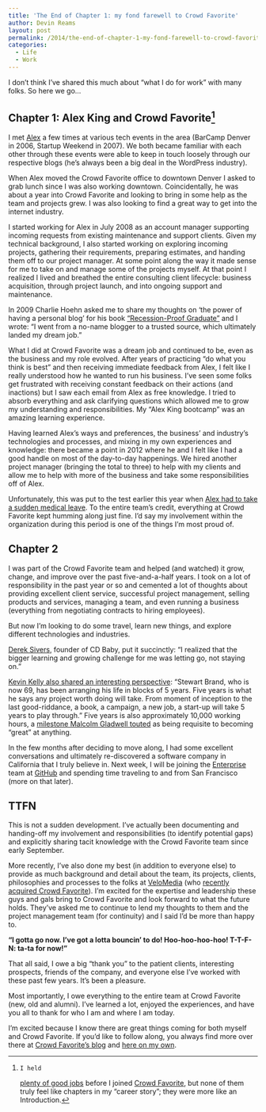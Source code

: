 ```yaml
---
title: 'The End of Chapter 1: my fond farewell to Crowd Favorite'
author: Devin Reams
layout: post
permalink: /2014/the-end-of-chapter-1-my-fond-farewell-to-crowd-favorite/
categories:
  - Life
  - Work
---
```

I don&#8217;t think I&#8217;ve shared this much about &#8220;what I do for work&#8221; with many folks. So here we go&#8230;

## Chapter 1: Alex King and Crowd Favorite[^1]

I met [Alex][1] a few times at various tech events in the area (BarCamp Denver in 2006, Startup Weekend in 2007). We both became familiar with each other through these events were able to keep in touch loosely through our respective blogs (he&#8217;s always been a big deal in the WordPress industry).

When Alex moved the Crowd Favorite office to downtown Denver I asked to grab lunch since I was also working downtown. Coincidentally, he was about a year into Crowd Favorite and looking to bring in some help as the team and projects grew. I was also looking to find a great way to get into the internet industry.

I started working for Alex in July 2008 as an account manager supporting incoming requests from existing maintenance and support clients. Given my technical background, I also started working on exploring incoming projects, gathering their requirements, preparing estimates, and handing them off to our project manager. At some point along the way it made sense for me to take on and manage some of the projects myself. At that point I realized I lived and breathed the entire consulting client lifecycle: business acquisition, through project launch, and into ongoing support and maintenance.

In 2009 Charlie Hoehn asked me to share my thoughts on &#8216;the power of having a personal blog&#8217; for his book [&#8220;Recession-Proof Graduate&#8221;][2] and I wrote: &#8220;I went from a no-name blogger to a trusted source, which ultimately landed my dream job.&#8221;

What I did at Crowd Favorite was a dream job and continued to be, even as the business and my role evolved. After years of practicing &#8220;do what you think is best&#8221; and then receiving immediate feedback from Alex, I felt like I really understood how he wanted to run his business. I&#8217;ve seen some folks get frustrated with receiving constant feedback on their actions (and inactions) but I saw each email from Alex as free knowledge. I tried to absorb everything and ask clarifying questions which allowed me to grow my understanding and responsibilities. My &#8220;Alex King bootcamp&#8221; was an amazing learning experience.

Having learned Alex&#8217;s ways and preferences, the business&#8217; and industry&#8217;s technologies and processes, and mixing in my own experiences and knowledge: there became a point in 2012 where he and I felt like I had a good handle on most of the day-to-day happenings. We hired another project manager (bringing the total to three) to help with my clients and allow me to help with more of the business and take some responsibilities off of Alex.

Unfortunately, this was put to the test earlier this year when [Alex had to take a sudden medical leave][3]. To the entire team&#8217;s credit, everything at Crowd Favorite kept humming along just fine. I&#8217;d say my involvement within the organization during this period is one of the things I&#8217;m most proud of.

## Chapter 2

I was part of the Crowd Favorite team and helped (and watched) it grow, change, and improve over the past five-and-a-half years. I took on a lot of responsibility in the past year or so and cemented a lot of thoughts about providing excellent client service, successful project management, selling products and services, managing a team, and even running a business (everything from negotiating contracts to hiring employees).

But now I&#8217;m looking to do some travel, learn new things, and explore different technologies and industries.

[Derek Sivers][4], founder of CD Baby, put it succinctly: &#8220;I realized that the bigger learning and growing challenge for me was letting go, not staying on.&#8221;

[Kevin Kelly also shared an interesting perspective][5]: &#8220;Stewart Brand, who is now 69, has been arranging his life in blocks of 5 years. Five years is what he says any project worth doing will take. From moment of inception to the last good-riddance, a book, a campaign, a new job, a start-up will take 5 years to play through.&#8221; Five years is also approximately 10,000 working hours, a [milestone Malcolm Gladwell touted][6] as being requisite to becoming &#8220;great&#8221; at anything.

In the few months after deciding to move along, I had some excellent conversations and ultimately re-discovered a software company in California that I truly believe in. Next week, I will be joining the [Enterprise][7] team at [GitHub][8] and spending time traveling to and from San Francisco (more on that later).

## TTFN

This is not a sudden development. I&#8217;ve actually been documenting and handing-off my involvement and responsibilities (to identify potential gaps) and explicitly sharing tacit knowledge with the Crowd Favorite team since early September.

More recently, I&#8217;ve also done my best (in addition to everyone else) to provide as much background and detail about the team, its projects, clients, philosophies and processes to the folks at [VeloMedia][9] (who [recently acquired Crowd Favorite][10]). I&#8217;m excited for the expertise and leadership these guys and gals bring to Crowd Favorite and look forward to what the future holds. They&#8217;ve asked me to continue to lend my thoughts to them and the project management team (for continuity) and I said I&#8217;d be more than happy to.

**&#8220;I gotta go now. I&#8217;ve got a lotta bouncin&#8217; to do! Hoo-hoo-hoo-hoo! T-T-F-N: ta-ta for now!&#8221;**

That all said, I owe a big &#8220;thank you&#8221; to the patient clients, interesting prospects, friends of the company, and everyone else I&#8217;ve worked with these past few years. It&#8217;s been a pleasure.

Most importantly, I owe everything to the entire team at Crowd Favorite (new, old and alumni). I&#8217;ve learned a lot, enjoyed the experiences, and have you all to thank for who I am and where I am today.

I&#8217;m excited because I know there are great things coming for both myself and Crowd Favorite. If you&#8217;d like to follow along, you always find more over there at [Crowd Favorite&#8217;s blog][11] and [here on my own][12].

[^1]:    I held 
    [plenty of good jobs][13] before I joined [Crowd Favorite][14], but none of them truly feel like chapters in my &#8220;career story&#8221;; they were more like an Introduction.

 [1]: http://alexking.org/
 [2]: http://www.slideshare.net/choehn/recessionproof-graduate-1722966/22
 [3]: http://alexking.org/blog/2013/05/31/cancer
 [4]: http://sivers.org/a
 [5]: http://kk.org/ct2/2007/09/my-life-countdown-1.php
 [6]: http://en.wikipedia.org/wiki/Outliers_(book)
 [7]: https://enterprise.github.com
 [8]: https://github.com/about
 [9]: http://velomedia.com
 [10]: http://crowdfavorite.com/blog/2013/11/crowd-favorite-and-velomedia/
 [11]: http://crowdfavorite.com/blog/
 [12]: http://devin.reams.me/
 [13]: http://linkedin.com/in/devinreams
 [14]: http://crowdfavorite.com/